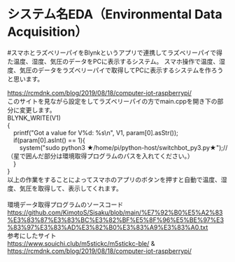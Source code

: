 # システム名EDA（Environmental Data Acquisition）
#スマホとラズベリーパイをBlynkというアプリで連携してラズベリーパイで得た温度、湿度、気圧のデータをPCに表示するシステム。
スマホ操作で温度、湿度、気圧のデータをラズベリーパイで取得してPCに表示するシステムを作ろうと思います。


https://rcmdnk.com/blog/2019/08/18/computer-iot-raspberrypi/
<br>
このサイトを見ながら設定をしてラズベリーパイの方でmain.cppを開き下の部分に変更します。
<br>
BLYNK_WRITE(V1)
<br>
{
<br>
&emsp;printf("Got a value for V%d: %s\n", V1, param[0].asStr());
<br>
&emsp;if(param[0].asInt() == 1){
<br>
&emsp;&emsp;system("sudo python3 ★/home/pi/python-host/switchbot_py3.py★");//（星で囲んだ部分は環境取得プログラムのパスを入れてください。）
<br>
&emsp;}
<br>
}
<br>
以上の作業をすることによってスマホのアプリのボタンを押すと自動で温度、湿度、気圧を取得して、表示してくれます。
<br>
<br>
環境データ取得プログラムのソースコード
https://github.com/KimotoS/Sisaku/blob/main/%E7%92%B0%E5%A2%83%E3%83%87%E3%83%BC%E3%82%BF%E5%8F%96%E5%BE%97%E3%83%97%E3%83%AD%E3%82%B0%E3%83%A9%E3%83%A0.txt
<br>
参考にしたサイト
<br>
https://www.souichi.club/m5stickc/m5stickc-ble/ & https://rcmdnk.com/blog/2019/08/18/computer-iot-raspberrypi/
